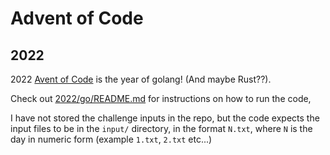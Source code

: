 # Advent of Code

## 2022
2022 [Avent of Code](https://adventofcode.com/2022) is the year of golang!
(And maybe Rust??).

Check out [2022/go/README.md](./2022/go/README.md) for instructions on how to run the code,

I have not stored the challenge inputs in the repo, but the code expects the input files to be in the `input/` directory, in the format `N.txt`, where `N` is the day in numeric form (example `1.txt`, `2.txt` etc...)
